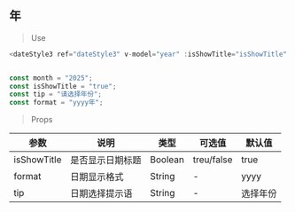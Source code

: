## 年

>Use
```javascript
<dateStyle3 ref="dateStyle3" v-model="year" :isShowTitle="isShowTitle" ></dateStyle3>


const month = "2025";
const isShowTitle = "true";
const tip = "请选择年份";
const format = "yyyy年";
```

> Props

参数|说明|类型|可选值|默认值
-|-|-|-|-
isShowTitle|是否显示日期标题|Boolean|treu/false|true
format|日期显示格式|String|-|yyyy
tip|日期选择提示语|String|-|选择年份
